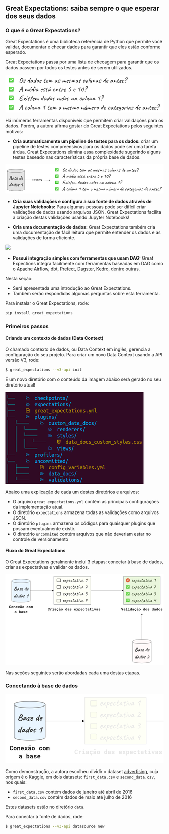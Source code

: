 ## Great Expectations: saiba sempre o que esperar dos seus dados

### O que é o Great Expectations?

Great Expectations é uma biblioteca referência de Python que permite você validar, documentar e checar dados para garantir que eles estão conforme esperado.

Great Expectations passa por uma lista de checagem para garantir que os dados passem por todos os testes antes de serem utilizados.

![ge_checks](../images/09-ge_checks.png)

Há inúmeras ferramentas disponíveis que permitem criar validações para os dados. Porém, a autora afirma gostar do Great Expectations pelos seguintes motivos:

- **Cria automaticamente um pipeline de testes para os dados:** criar um pipeline de testes compreensivos para os dados pode ser uma tarefa árdua. Great Expectations elimina essa complexidade sugerindo alguns testes baseado nas características da própria base de dados.

![ge_database](../images/09-ge_database.png)

- **Cria suas validações e configura a sua fonte de dados através de Jupyter Notebooks:** Para algumas pessoas pode ser difícil criar validações de dados usando arquivos JSON. Great Expectations facilita a criação destas validações usando Jupyter Notebooks!

- **Cria uma documentação de dados:** Great Expectations também cria uma documentação de fácil leitura que permite entender os dados e as validações de forma eficiente.

![](https://miro.medium.com/max/1000/1*UygLmtl_SBwaxWainKQ7ZQ.gif)

- **Possui integração simples com ferramentas que usam DAG:** Great Expections integra facilmente com ferramentas baseadas em DAG como o [Apache Airflow](https://airflow.apache.org/), [dbt](https://www.getdbt.com/), [Prefect](https://www.prefect.io/), [Dagster](https://github.com/dagster-io/dagster), [Kedro](https://github.com/quantumblacklabs/kedro), dentre outras.

Nesta seção: 
- Será apresentada uma introdução ao Great Expectations.
- Também serão respondidas algumas perguntas sobre esta ferramenta. 

Para instalar o Great Expectations, rode:

```bash
pip install great_expectations
```
### Primeiros passos

#### Criando um contexto de dados (Data Context)

O chamado contexto de dados, ou Data Context em inglês, gerencia a configuração do seu projeto. Para criar um novo Data Context usando a API versão V3, rode:

```bash
$ great_expectations --v3-api init
```

E um novo diretório com o conteúdo da imagem abaixo será gerado no seu diretório atual!

![ge_folder_structure](../images/09-ge_folder_structure.png)

Abaixo uma explicação de cada um destes diretórios e arquivos:

- O arquivo `great_expectations.yml` contém as principais configurações da implementação atual.
- O diretório `expectations` armazena todas as validações como arquivos JSON.
- O diretório `plugins` armazena os códigos para quaisquer plugins que possam eventualmente existir.
- O diretório `uncommited` contém arquivos que não deveriam estar no controle de versionamento

#### Fluxo do Great Expectations

O Great Expectations geralmente inclui 3 etapas: conectar à base de dados, criar as expectativas e validar os dados.

![ge_steps](../images/09-ge_steps.png)

Nas seções seguintes serão abordadas cada uma destas etapas.

### Conectando à base de dados

![ge_steps1](../images/09-ge_step1.png)

Como demonstração, a autora escolheu dividir o dataset [advertising](https://www.kaggle.com/fayomi/advertising), cuja origem é o Kaggle, em dois datasets: `first_data.csv` e `second_data.csv`, nos quais:

- `first_data.csv` contém dados de janeiro até abril de 2016
- `second_data.csv` contém dados de maio até julho de 2016

Estes datasets estão no diretório `data`.

Para conectar à fonte de dados, rode:

```bash
$ great_expectations --v3-api datasource new
```